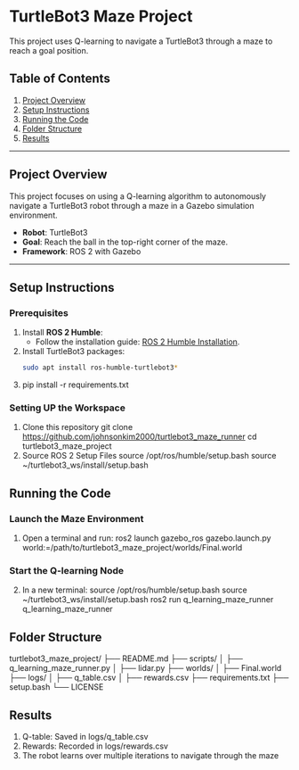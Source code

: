 # TurtleBot3 Maze Project

This project uses Q-learning to navigate a TurtleBot3 through a maze to reach a goal position.

## Table of Contents
1. [Project Overview](#project-overview)
2. [Setup Instructions](#setup-instructions)
3. [Running the Code](#running-the-code)
4. [Folder Structure](#folder-structure)
5. [Results](#results)

---

## Project Overview

This project focuses on using a Q-learning algorithm to autonomously navigate a TurtleBot3 robot through a maze in a Gazebo simulation environment.

- **Robot**: TurtleBot3
- **Goal**: Reach the ball in the top-right corner of the maze.
- **Framework**: ROS 2 with Gazebo

---

## Setup Instructions

### Prerequisites
1. Install **ROS 2 Humble**:
   - Follow the installation guide: [ROS 2 Humble Installation](https://docs.ros.org/en/humble/Installation.html).
2. Install TurtleBot3 packages:
   ```bash
   sudo apt install ros-humble-turtlebot3*
3. pip install -r requirements.txt

### Setting UP the Workspace
1. Clone this repository
  git clone https://github.com/johnsonkim2000/turtlebot3_maze_runner
  cd turtlebot3_maze_project
2. Source ROS 2 Setup Files
  source /opt/ros/humble/setup.bash
  source ~/turtlebot3_ws/install/setup.bash

## Running the Code

### Launch the Maze Environment
1. Open a terminal and run:
   ros2 launch gazebo_ros gazebo.launch.py world:=/path/to/turtlebot3_maze_project/worlds/Final.world

### Start the Q-learning Node
2. In a new terminal:
   source /opt/ros/humble/setup.bash
   source ~/turtlebot3_ws/install/setup.bash
   ros2 run q_learning_maze_runner q_learning_maze_runner

## Folder Structure

turtlebot3_maze_project/
├── README.md
├── scripts/
│   ├── q_learning_maze_runner.py
│   ├── lidar.py
├── worlds/
│   ├── Final.world
├── logs/
│   ├── q_table.csv
│   ├── rewards.csv
├── requirements.txt
├── setup.bash
└── LICENSE


## Results
1. Q-table: Saved in logs/q_table.csv
2. Rewards: Recorded in logs/rewards.csv
3. The robot learns over multiple iterations to navigate through the maze



